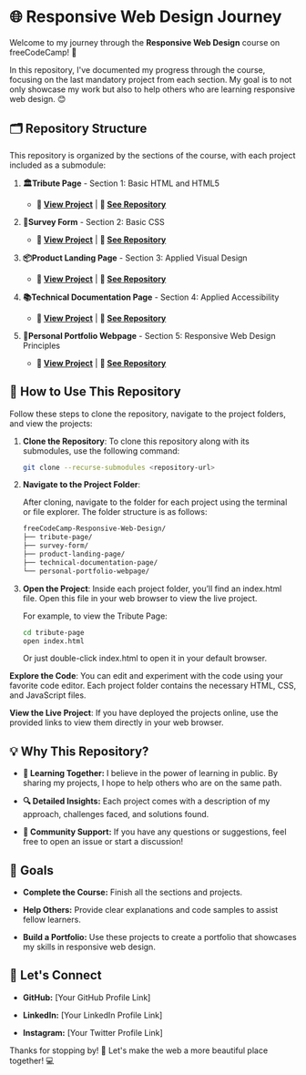 # 🌐 Responsive Web Design Journey

Welcome to my journey through the **Responsive Web Design** course on freeCodeCamp! 🚀

In this repository, I've documented my progress through the course, focusing on the last mandatory project from each section. My goal is to not only showcase my work but also to help others who are learning responsive web design. 😊

## 🗂️ Repository Structure

This repository is organized by the sections of the course, with each project included as a submodule:

1. **🏛️Tribute Page** - Section 1: Basic HTML and HTML5
    - **🔗 [View Project](submodule-link)** | **📂 [See Repository](submodule-repo-link)**

2. **📝Survey Form** - Section 2: Basic CSS
    - **🔗 [View Project](submodule-link)** | **📂 [See Repository](submodule-repo-link)**

3. **📦Product Landing Page** - Section 3: Applied Visual Design
    - **🔗 [View Project](submodule-link)** | **📂 [See Repository](submodule-repo-link)**

4. **📚Technical Documentation Page** - Section 4: Applied Accessibility
    - **🔗 [View Project](submodule-link)** | **📂 [See Repository](submodule-repo-link)**

5. **🎨Personal Portfolio Webpage** - Section 5: Responsive Web Design Principles
    - **🔗 [View Project](submodule-link)** | **📂 [See Repository](submodule-repo-link)**

## 📖 How to Use This Repository

Follow these steps to clone the repository, navigate to the project folders, and view the projects:

1. **Clone the Repository**:
   To clone this repository along with its submodules, use the following command:

   ```bash
   git clone --recurse-submodules <repository-url>
   ```

2. **Navigate to the Project Folder**:

    After cloning, navigate to the folder for each project using the terminal or file explorer. The folder structure is as follows:

    ```bash
    freeCodeCamp-Responsive-Web-Design/
    ├── tribute-page/
    ├── survey-form/
    ├── product-landing-page/
    ├── technical-documentation-page/
    └── personal-portfolio-webpage/
    ```

3. **Open the Project**:
    Inside each project folder, you’ll find an index.html file. Open this file in your web browser to view the live project.

    For example, to view the Tribute Page:

    ```bash
    cd tribute-page
    open index.html
    ```

    Or just double-click index.html to open it in your default browser.

**Explore the Code**: You can edit and experiment with the code using your favorite code editor. Each project folder contains the necessary HTML, CSS, and JavaScript files.

**View the Live Project**: If you have deployed the projects online, use the provided links to view them directly in your web browser.

## 💡 Why This Repository?

- **🌱 Learning Together:** I believe in the power of learning in public. By sharing my projects, I hope to help others who are on the same path.

- **🔍 Detailed Insights:** Each project comes with a description of my approach, challenges faced, and solutions found.

- **🤝 Community Support:** If you have any questions or suggestions, feel free to open an issue or start a discussion!

## 🎯 Goals

- **Complete the Course:** Finish all the sections and projects.

- **Help Others:** Provide clear explanations and code samples to assist fellow learners.

- **Build a Portfolio:** Use these projects to create a portfolio that showcases my skills in responsive web design.

## 📢 Let's Connect

- **GitHub:** [Your GitHub Profile Link]

- **LinkedIn:** [Your LinkedIn Profile Link]

- **Instagram:** [Your Twitter Profile Link]

Thanks for stopping by! 🌟 Let's make the web a more beautiful place together! 💻

